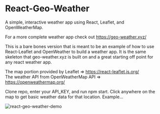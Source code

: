 # React-Geo-Weather
A simple, interactive weather app using React, Leaflet, and OpenWeatherMap.

For a more complete weather app check out https://geo-weather.xyz/

This is a bare bones version that is meant to be an example of how to use React-Leaflet and OpenWeather to build a weather app. It is the same skeleton that geo-weather.xyz is built on and a great starting off point for any react weather app.  

The map portion provided by Leaflet => https://react-leaflet.js.org/  
The weather API from OpenWeatherMap API => https://openweathermap.org/  

Clone repo, enter your API_KEY, and run npm start. Click anywhere on the map to get basic weather data for that location. Example...

![react-geo-weather-demo](https://user-images.githubusercontent.com/85460733/226604167-7c2cfc5f-d479-4035-9422-45113c1ee68f.png)
